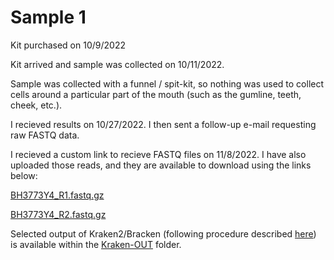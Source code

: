 # Sample 1

Kit purchased on 10/9/2022

Kit arrived and sample was collected on 10/11/2022.

Sample was collected with a funnel / spit-kit, so nothing was used to collect cells around a particular part of the mouth (such as the gumline, teeth, cheek, etc.).

I recieved results on 10/27/2022.  I then sent a follow-up e-mail requesting raw FASTQ data.

I recieved a custom link to recieve FASTQ files on 11/8/2022.  I have also uploaded those reads, and they are available to download using the links below:

[BH3773Y4_R1.fastq.gz](https://storage.googleapis.com/cdw-metagenomics/Bristle-Health/BH3773Y4_R1.fastq.gz)

[BH3773Y4_R2.fastq.gz](https://storage.googleapis.com/cdw-metagenomics/Bristle-Health/BH3773Y4_R2.fastq.gz)

Selected output of Kraken2/Bracken (following procedure described [here](https://github.com/cwarden45/Bastu_Cat_Genome/tree/master/Basepaws_Notes/Reformat_Basepaws_WGS2_and_Combine)) is available within the [Kraken-OUT](https://github.com/cwarden45/DTC_Scripts/tree/master/Bristle_Health/Kraken-OUT) folder.
